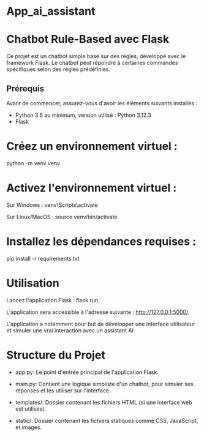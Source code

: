 # App_ai_assistant
# Chatbot Rule-Based avec Flask

Ce projet est un chatbot simple basé sur des règles, développé avec le framework Flask. Le chatbot peut répondre à certaines commandes spécifiques selon des règles prédéfinies.

## Prérequis
Avant de commencer, assurez-vous d'avoir les éléments suivants installés :
- Python 3.6 au minimum, version utilisé : Python 3.12.3
- Flask

# Créez un environnement virtuel :
  python -m venv venv

# Activez l'environnement virtuel :
Sur Windows :
  venv\Scripts\activate

Sur Linux/MacOS :
  source venv/bin/activate

# Installez les dépendances requises :
  pip install -r requirements.txt

# Utilisation
Lancez l'application Flask : flask run
  
L'application sera accessible à l'adresse suivante : http://127.0.0.1:5000/.

L'application a notamment pour but de développer une interface utilisateur et simuler une vrai interaction avec un assistant AI

# Structure du Projet
- app.py: Le point d'entrée principal de l'application Flask.

- main.py: Contient une logique simpliste d'un chatbot, pour simuler ses réponses et les utiliser sur l'interface.

- templates/: Dossier contenant les fichiers HTML (si une interface web est utilisée).

- static/: Dossier contenant les fichiers statiques comme CSS, JavaScript, et images.
